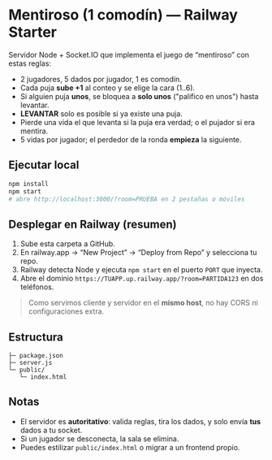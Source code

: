 # Mentiroso (1 comodín) — Railway Starter

Servidor Node + Socket.IO que implementa el juego de “mentiroso” con estas reglas:
- 2 jugadores, 5 dados por jugador, 1 es comodín.
- Cada puja **sube +1** al conteo y se elige la cara (1..6).
- Si alguien puja **unos**, se bloquea a **solo unos** ("palifico en unos") hasta levantar.
- **LEVANTAR** solo es posible si ya existe una puja.
- Pierde una vida el que levanta si la puja era verdad; o el pujador si era mentira.
- 5 vidas por jugador; el perdedor de la ronda **empieza** la siguiente.

## Ejecutar local
```bash
npm install
npm start
# abre http://localhost:3000/?room=PRUEBA en 2 pestañas o móviles
```

## Desplegar en Railway (resumen)
1) Sube esta carpeta a GitHub.
2) En railway.app → “New Project” → “Deploy from Repo” y selecciona tu repo.
3) Railway detecta Node y ejecuta `npm start` en el puerto `PORT` que inyecta.
4) Abre el dominio `https://TUAPP.up.railway.app/?room=PARTIDA123` en dos teléfonos.

> Como servimos cliente y servidor en el **mismo host**, no hay CORS ni configuraciones extra.

## Estructura
```
├─ package.json
├─ server.js
└─ public/
   └─ index.html
```

## Notas
- El servidor es **autoritativo**: valida reglas, tira los dados, y solo envía **tus** dados a tu socket.
- Si un jugador se desconecta, la sala se elimina.
- Puedes estilizar `public/index.html` o migrar a un frontend propio.
